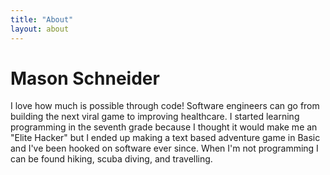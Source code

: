 ```yaml
---
title: "About"
layout: about
---
```


# Mason Schneider

I love how much is possible through code! Software engineers can go from building the next viral game to improving healthcare. I started learning programming in the seventh grade because I thought it would make me an "Elite Hacker" but I ended up making a text based adventure game in Basic and I've been hooked on software ever since. When I'm not programming I can be found hiking, scuba diving, and travelling.

